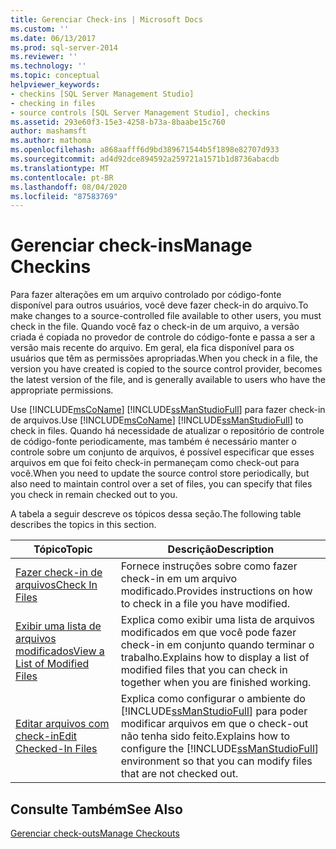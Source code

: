 ```yaml
---
title: Gerenciar Check-ins | Microsoft Docs
ms.custom: ''
ms.date: 06/13/2017
ms.prod: sql-server-2014
ms.reviewer: ''
ms.technology: ''
ms.topic: conceptual
helpviewer_keywords:
- checkins [SQL Server Management Studio]
- checking in files
- source controls [SQL Server Management Studio], checkins
ms.assetid: 293e60f3-15e3-4258-b73a-8baabe15c760
author: mashamsft
ms.author: mathoma
ms.openlocfilehash: a868aafff6d9bd389671544b5f1898e82707d933
ms.sourcegitcommit: ad4d92dce894592a259721a1571b1d8736abacdb
ms.translationtype: MT
ms.contentlocale: pt-BR
ms.lasthandoff: 08/04/2020
ms.locfileid: "87583769"
---
```

# <a name="manage-checkins"></a><span data-ttu-id="d72e7-102">Gerenciar check-ins</span><span class="sxs-lookup"><span data-stu-id="d72e7-102">Manage Checkins</span></span>
  <span data-ttu-id="d72e7-103">Para fazer alterações em um arquivo controlado por código-fonte disponível para outros usuários, você deve fazer check-in do arquivo.</span><span class="sxs-lookup"><span data-stu-id="d72e7-103">To make changes to a source-controlled file available to other users, you must check in the file.</span></span> <span data-ttu-id="d72e7-104">Quando você faz o check-in de um arquivo, a versão criada é copiada no provedor de controle do código-fonte e passa a ser a versão mais recente do arquivo. Em geral, ela fica disponível para os usuários que têm as permissões apropriadas.</span><span class="sxs-lookup"><span data-stu-id="d72e7-104">When you check in a file, the version you have created is copied to the source control provider, becomes the latest version of the file, and is generally available to users who have the appropriate permissions.</span></span>  
  
 <span data-ttu-id="d72e7-105">Use [!INCLUDE[msCoName](../includes/msconame-md.md)] [!INCLUDE[ssManStudioFull](../includes/ssmanstudiofull-md.md)] para fazer check-in de arquivos.</span><span class="sxs-lookup"><span data-stu-id="d72e7-105">Use [!INCLUDE[msCoName](../includes/msconame-md.md)] [!INCLUDE[ssManStudioFull](../includes/ssmanstudiofull-md.md)] to check in files.</span></span> <span data-ttu-id="d72e7-106">Quando há necessidade de atualizar o repositório de controle de código-fonte periodicamente, mas também é necessário manter o controle sobre um conjunto de arquivos, é possível especificar que esses arquivos em que foi feito check-in permaneçam como check-out para você.</span><span class="sxs-lookup"><span data-stu-id="d72e7-106">When you need to update the source control store periodically, but also need to maintain control over a set of files, you can specify that files you check in remain checked out to you.</span></span>  
  
 <span data-ttu-id="d72e7-107">A tabela a seguir descreve os tópicos dessa seção.</span><span class="sxs-lookup"><span data-stu-id="d72e7-107">The following table describes the topics in this section.</span></span>  
  
|<span data-ttu-id="d72e7-108">Tópico</span><span class="sxs-lookup"><span data-stu-id="d72e7-108">Topic</span></span>|<span data-ttu-id="d72e7-109">Descrição</span><span class="sxs-lookup"><span data-stu-id="d72e7-109">Description</span></span>|  
|-----------|-----------------|  
|[<span data-ttu-id="d72e7-110">Fazer check-in de arquivos</span><span class="sxs-lookup"><span data-stu-id="d72e7-110">Check In Files</span></span>](../../2014/database-engine/check-in-files.md)|<span data-ttu-id="d72e7-111">Fornece instruções sobre como fazer check-in em um arquivo modificado.</span><span class="sxs-lookup"><span data-stu-id="d72e7-111">Provides instructions on how to check in a file you have modified.</span></span>|  
|[<span data-ttu-id="d72e7-112">Exibir uma lista de arquivos modificados</span><span class="sxs-lookup"><span data-stu-id="d72e7-112">View a List of Modified Files</span></span>](../../2014/database-engine/view-a-list-of-modified-files.md)|<span data-ttu-id="d72e7-113">Explica como exibir uma lista de arquivos modificados em que você pode fazer check-in em conjunto quando terminar o trabalho.</span><span class="sxs-lookup"><span data-stu-id="d72e7-113">Explains how to display a list of modified files that you can check in together when you are finished working.</span></span>|  
|[<span data-ttu-id="d72e7-114">Editar arquivos com check-in</span><span class="sxs-lookup"><span data-stu-id="d72e7-114">Edit Checked-In Files</span></span>](../../2014/database-engine/edit-checked-in-files.md)|<span data-ttu-id="d72e7-115">Explica como configurar o ambiente do [!INCLUDE[ssManStudioFull](../includes/ssmanstudiofull-md.md)] para poder modificar arquivos em que o check-out não tenha sido feito.</span><span class="sxs-lookup"><span data-stu-id="d72e7-115">Explains how to configure the [!INCLUDE[ssManStudioFull](../includes/ssmanstudiofull-md.md)] environment so that you can modify files that are not checked out.</span></span>|  
  
## <a name="see-also"></a><span data-ttu-id="d72e7-116">Consulte Também</span><span class="sxs-lookup"><span data-stu-id="d72e7-116">See Also</span></span>  
 [<span data-ttu-id="d72e7-117">Gerenciar check-outs</span><span class="sxs-lookup"><span data-stu-id="d72e7-117">Manage Checkouts</span></span>](../../2014/database-engine/manage-checkouts.md)  
  
  
